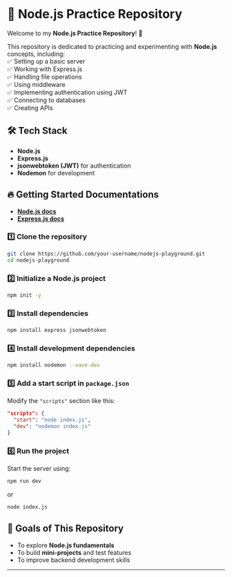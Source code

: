 # 📌 Node.js Practice Repository

Welcome to my **Node.js Practice Repository**! 🚀

This repository is dedicated to practicing and experimenting with **Node.js** concepts, including:  
✅ Setting up a basic server  
✅ Working with Express.js  
✅ Handling file operations  
✅ Using middleware  
✅ Implementing authentication using JWT  
✅ Connecting to databases  
✅ Creating APIs

## 🛠 Tech Stack

- **Node.js**
- **Express.js**
- **jsonwebtoken (JWT)** for authentication
- **Nodemon** for development

## 🔥 Getting Started Documentations

- [**Node.js docs**](https://nodejs.org/docs/latest/api/)
- [**Express.js docs**](https://expressjs.com/)

### 1️⃣ Clone the repository

```sh
git clone https://github.com/your-username/nodejs-playground.git
cd nodejs-playground
```

### 2️⃣ Initialize a Node.js project

```sh
npm init -y
```

### 3️⃣ Install dependencies

```sh
npm install express jsonwebtoken
```

### 4️⃣ Install development dependencies

```sh
npm install nodemon --save-dev
```

### 5️⃣ Add a start script in `package.json`

Modify the `"scripts"` section like this:

```json
"scripts": {
  "start": "node index.js",
  "dev": "nodemon index.js"
}
```

### 6️⃣ Run the project

Start the server using:

```sh
npm run dev
```

or

```sh
node index.js
```

## 🚀 Goals of This Repository

- To explore **Node.js fundamentals**
- To build **mini-projects** and test features
- To improve backend development skills

---

